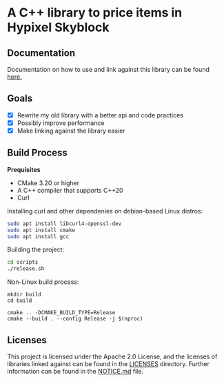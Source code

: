 # A C++ library to price items in Hypixel Skyblock

## Documentation

Documentation on how to use and link against this library can be found [here.](/docs/usage.md)

## Goals

- [x] Rewrite my old library with a better api and code practices
- [x] Possibly improve performance
- [x] Make linking against the library easier

## Build Process

**Prequisites**
- CMake 3.20 or higher
- A C++ compiler that supports C++20
- Curl

Installing curl and other dependenies on debian-based Linux distros:  
``` sh
sudo apt install libcurl4-openssl-dev
sudo apt install cmake  
sudo apt install gcc  
```

Building the project:  
``` sh
cd scripts
./release.sh
```

Non-Linux build process:
```
mkdir build
cd build

cmake .. -DCMAKE_BUILD_TYPE=Release
cmake --build . --config Release -j $(nproc)
```

## Licenses

This project is licensed under the Apache 2.0 License, and the licenses of libraries linked against can be found in the [LICENSES](/LICENSES)
directory. Further information can be found in the [NOTICE.md](/NOTICE.md) file.
